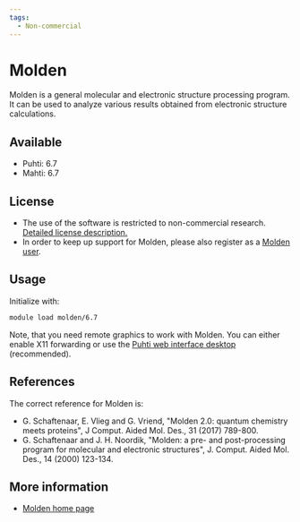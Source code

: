 ```yaml
---
tags:
  - Non-commercial
---
```


# Molden

Molden is a general molecular and electronic structure processing program. It can be used to analyze various results obtained from electronic structure calculations.

## Available

- Puhti: 6.7
- Mahti: 6.7

## License

- The use of the software is restricted to non-commercial research. [Detailed license description.](https://www.theochem.ru.nl/molden/CopyRight.html)
- In order to keep up support for Molden, please also register as a [Molden user](https://www.theochem.ru.nl/molden/form.html).

## Usage

Initialize with:

```bash
module load molden/6.7
```

Note, that you need remote graphics to work with Molden. You can either enable X11 forwarding or use the [Puhti web interface desktop](../computing/webinterface/desktop.md) (recommended).

## References

The correct reference for Molden is:

- G. Schaftenaar, E. Vlieg and G. Vriend, "Molden 2.0: quantum chemistry meets proteins", J Comput. Aided Mol. Des., 31 (2017) 789-800.
- G. Schaftenaar and J. H. Noordik, "Molden: a pre- and post-processing program for molecular and electronic structures", J. Comput. Aided Mol. Des., 14 (2000) 123-134.

## More information

- [Molden home page](https://www.theochem.ru.nl/molden/)

